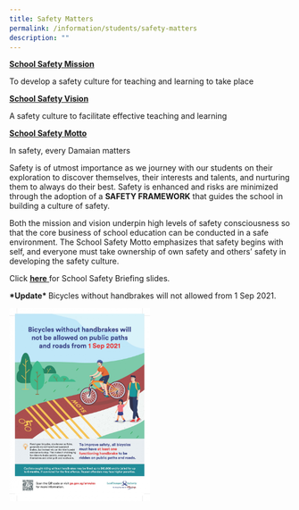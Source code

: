 ```yaml
---
title: Safety Matters
permalink: /information/students/safety-matters
description: ""
---
```

<p><u><strong>School Safety Mission</strong></u></p>
<p>To develop a safety culture for teaching and learning to take place</p>
<p><u><strong>School Safety Vision</strong></u></p>
<p>A safety culture to facilitate effective teaching and learning</p>
<p><u><strong>School Safety Motto</strong></u></p>
<p>In safety, every Damaian matters</p>
<p>Safety is of utmost importance as we journey with our students on their exploration to discover themselves, their interests and talents, and nurturing them to always do their best. Safety is enhanced and risks are minimized through the adoption of a&nbsp;<strong>SAFETY FRAMEWORK</strong>&nbsp;that guides the school in building a culture of safety.</p>
<p>Both the mission and vision underpin high levels of safety consciousness so that the core business of school education can be conducted in a safe environment. The School Safety Motto emphasizes that safety begins with self, and everyone must take ownership of own safety and others&rsquo; safety in developing the safety culture.</p>
<p>Click&nbsp;<a href="/files/2022%20-%20Student%20-%20Safety%20web.pdf" target="_blank" rel="noopener"><strong><u>here</u></strong>&nbsp;</a>for School Safety Briefing slides.</p>
<p><strong>*Update*&nbsp;</strong>Bicycles without handbrakes will not allowed from 1 Sep 2021.&nbsp;</p>
<img style="width: 50%;" src="/images/sm.jpg" align = "left" />